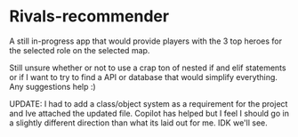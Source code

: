 # Rivals-recommender
A still in-progress app that would provide players with the 3 top heroes for the selected role on the selected map.

Still unsure whether or not to use a crap ton of nested if and elif statements or if I want to try to find a API or database that would simplify everything. 
Any suggestions help :)


UPDATE:
I had to add a class/object system as a requirement for the project and Ive attached the updated file. Copilot has helped but I feel I should go in a slightly different direction than what its laid out for me.
IDK we'll see.
